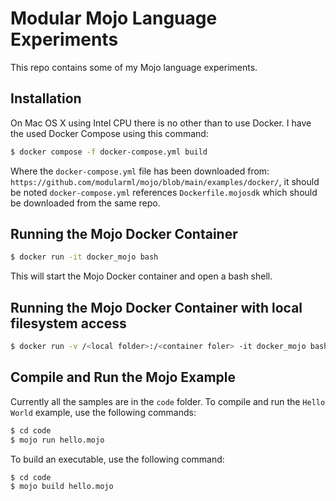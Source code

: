 # Modular Mojo Language Experiments
This repo contains some of my Mojo language experiments.

## Installation
On Mac OS X using Intel CPU there is no other than to use Docker. I have the used
Docker Compose using this command:
```bash
$ docker compose -f docker-compose.yml build
```
Where the `docker-compose.yml` file has been downloaded from: `https://github.com/modularml/mojo/blob/main/examples/docker/`, it should be noted `docker-compose.yml` references `Dockerfile.mojosdk` which should be downloaded from the same repo.

## Running the Mojo Docker Container
```bash
$ docker run -it docker_mojo bash
```
This will start the Mojo Docker container and open a bash shell.

## Running the Mojo Docker Container with local filesystem access
```bash
$ docker run -v /<local folder>:/<container foler> -it docker_mojo bash
```

## Compile and Run the Mojo Example
Currently all the samples are in the `code` folder. To compile and run the `Hello World` example, use the following commands:
```bash
$ cd code
$ mojo run hello.mojo
```

To build an executable, use the following command:
```bash
$ cd code
$ mojo build hello.mojo
```

